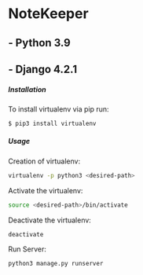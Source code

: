 # NoteKeeper

## - Python 3.9

## - Django 4.2.1

##### Installation

To install virtualenv via pip run:

```bash
$ pip3 install virtualenv
```

##### Usage

Creation of virtualenv:

```bash
virtualenv -p python3 <desired-path>
```

Activate the virtualenv:

```bash
source <desired-path>/bin/activate
```

Deactivate the virtualenv:

```bash
deactivate
```

Run Server:

```bash
python3 manage.py runserver
```
